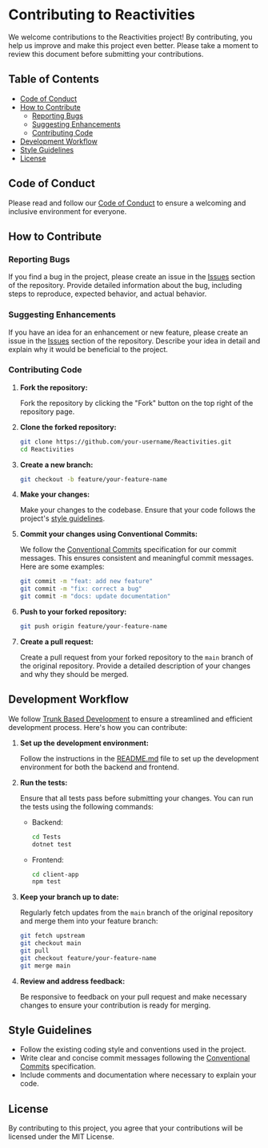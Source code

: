 # Contributing to Reactivities

We welcome contributions to the Reactivities project! By contributing, you help us improve and make this project even better. Please take a moment to review this document before submitting your contributions.

## Table of Contents

- [Code of Conduct](#code-of-conduct)
- [How to Contribute](#how-to-contribute)
  - [Reporting Bugs](#reporting-bugs)
  - [Suggesting Enhancements](#suggesting-enhancements)
  - [Contributing Code](#contributing-code)
- [Development Workflow](#development-workflow)
- [Style Guidelines](#style-guidelines)
- [License](#license)

## Code of Conduct

Please read and follow our [Code of Conduct](https://github.com/jimmykurian/Reactivities/blob/main/docs/CODE_OF_CONDUCT.md) to ensure a welcoming and inclusive environment for everyone.

## How to Contribute

### Reporting Bugs

If you find a bug in the project, please create an issue in the [Issues](https://github.com/jimmykurian/Reactivities/issues) section of the repository. Provide detailed information about the bug, including steps to reproduce, expected behavior, and actual behavior.

### Suggesting Enhancements

If you have an idea for an enhancement or new feature, please create an issue in the [Issues](https://github.com/jimmykurian/Reactivities/issues) section of the repository. Describe your idea in detail and explain why it would be beneficial to the project.

### Contributing Code

1. **Fork the repository:**

    Fork the repository by clicking the "Fork" button on the top right of the repository page.

2. **Clone the forked repository:**

    ```sh
    git clone https://github.com/your-username/Reactivities.git
    cd Reactivities
    ```

3. **Create a new branch:**

    ```sh
    git checkout -b feature/your-feature-name
    ```

4. **Make your changes:**

    Make your changes to the codebase. Ensure that your code follows the project's [style guidelines](#style-guidelines).

5. **Commit your changes using Conventional Commits:**

    We follow the [Conventional Commits](https://www.conventionalcommits.org/en/v1.0.0/) specification for our commit messages. This ensures consistent and meaningful commit messages. Here are some examples:

    ```sh
    git commit -m "feat: add new feature"
    git commit -m "fix: correct a bug"
    git commit -m "docs: update documentation"
    ```

6. **Push to your forked repository:**

    ```sh
    git push origin feature/your-feature-name
    ```

7. **Create a pull request:**

    Create a pull request from your forked repository to the `main` branch of the original repository. Provide a detailed description of your changes and why they should be merged.

## Development Workflow

We follow [Trunk Based Development](https://trunkbaseddevelopment.com/) to ensure a streamlined and efficient development process. Here's how you can contribute:

1. **Set up the development environment:**

    Follow the instructions in the [README.md](README.md) file to set up the development environment for both the backend and frontend.

2. **Run the tests:**

    Ensure that all tests pass before submitting your changes. You can run the tests using the following commands:

    - Backend:

      ```sh
      cd Tests
      dotnet test
      ```

    - Frontend:

      ```sh
      cd client-app
      npm test
      ```

3. **Keep your branch up to date:**

    Regularly fetch updates from the `main` branch of the original repository and merge them into your feature branch:

    ```sh
    git fetch upstream
    git checkout main
    git pull
    git checkout feature/your-feature-name
    git merge main
    ```

4. **Review and address feedback:**

    Be responsive to feedback on your pull request and make necessary changes to ensure your contribution is ready for merging.

## Style Guidelines

- Follow the existing coding style and conventions used in the project.
- Write clear and concise commit messages following the [Conventional Commits](https://www.conventionalcommits.org/en/v1.0.0/) specification.
- Include comments and documentation where necessary to explain your code.

## License

By contributing to this project, you agree that your contributions will be licensed under the MIT License.
